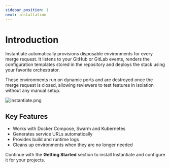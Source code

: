 ```yaml
---
sidebar_position: 1
next: installation
---
```


# Introduction

Instantiate automatically provisions disposable environments for every merge request. 
It listens to your GitHub or GitLab events, renders the configuration templates stored in the repository and deploys the stack using your favorite orchestrator.

These environments run on dynamic ports and are destroyed once the merge request is closed, allowing reviewers to test features in isolation without any manual setup.

![instantiate.png](../instantiate.png)


## Key Features

- Works with Docker Compose, Swarm and Kubernetes
- Generates service URLs automatically
- Provides build and runtime logs
- Cleans up environments when they are no longer needed

Continue with the **Getting Started** section to install Instantiate and configure it for your projects.
